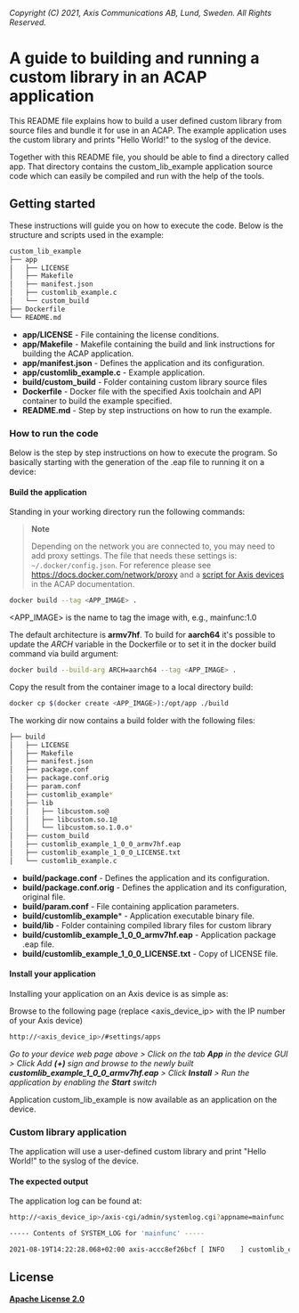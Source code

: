 *Copyright (C) 2021, Axis Communications AB, Lund, Sweden. All Rights Reserved.*

# A guide to building and running a custom library in an ACAP application

This README file explains how to build a user defined custom library from source files and bundle it for use in an ACAP. The example application uses the custom library and prints "Hello World!" to the syslog of the device.

Together with this README file, you should be able to find a directory called app. That directory contains the custom_lib_example application source code which can easily
be compiled and run with the help of the tools.

## Getting started

These instructions will guide you on how to execute the code. Below is the structure and scripts used in the example:

```sh
custom_lib_example
├── app
│   ├── LICENSE
│   ├── Makefile
│   ├── manifest.json
│   ├── customlib_example.c
│   └── custom_build
├── Dockerfile
└── README.md
```

- **app/LICENSE**             - File containing the license conditions.
- **app/Makefile**            - Makefile containing the build and link instructions for building the ACAP application.
- **app/manifest.json**       - Defines the application and its configuration.
- **app/customlib_example.c** - Example application.
- **build/custom_build**      - Folder containing custom library source files
- **Dockerfile**              - Docker file with the specified Axis toolchain and API container to build the example specified.
- **README.md**               - Step by step instructions on how to run the example.

### How to run the code

Below is the step by step instructions on how to execute the program. So basically starting with the generation of the .eap file to running it on a device:

#### Build the application

Standing in your working directory run the following commands:

> **Note**
>
> Depending on the network you are connected to, you may need to add proxy settings.
> The file that needs these settings is: `~/.docker/config.json`. For reference please see
> https://docs.docker.com/network/proxy and a
> [script for Axis devices](https://axiscommunications.github.io/acap-documentation/docs/develop/build-install-run.html#configure-network-proxy-settings) in the ACAP documentation.

```sh
docker build --tag <APP_IMAGE> .
```

<APP_IMAGE> is the name to tag the image with, e.g., mainfunc:1.0

The default architecture is **armv7hf**. To build for **aarch64** it's possible to
update the *ARCH* variable in the Dockerfile or to set it in the docker build
command via build argument:

```sh
docker build --build-arg ARCH=aarch64 --tag <APP_IMAGE> .
```

Copy the result from the container image to a local directory build:

```sh
docker cp $(docker create <APP_IMAGE>):/opt/app ./build
```

The working dir now contains a build folder with the following files:

```sh
├── build
│   ├── LICENSE
│   ├── Makefile
│   ├── manifest.json
│   ├── package.conf
│   ├── package.conf.orig
│   ├── param.conf
│   ├── customlib_example*
│   ├── lib
│   │   ├── libcustom.so@
│   │   ├── libcustom.so.1@
│   │   └── libcustom.so.1.0.o*
│   ├── custom_build
│   ├── customlib_example_1_0_0_armv7hf.eap
│   ├── customlib_example_1_0_0_LICENSE.txt
│   └── customlib_example.c

```

- **build/package.conf** - Defines the application and its configuration.
- **build/package.conf.orig** - Defines the application and its configuration, original file.
- **build/param.conf** - File containing application parameters.
- **build/customlib_example*** - Application executable binary file.
- **build/lib** - Folder containing compiled library files for custom library
- **build/customlib_example_1_0_0_armv7hf.eap** - Application package .eap file.
- **build/customlib_example_1_0_0_LICENSE.txt** - Copy of LICENSE file.

#### Install your application

Installing your application on an Axis device is as simple as:

Browse to the following page (replace <axis_device_ip> with the IP number of your Axis device)

```sh
http://<axis_device_ip>/#settings/apps
```

*Go to your device web page above > Click on the tab **App** in the device GUI > Click Add **(+)** sign and browse to
the newly built **customlib_example_1_0_0_armv7hf.eap** > Click **Install** > Run the application by enabling the **Start** switch*

Application custom_lib_example is now available as an application on the device.

### Custom library application

The application will use a user-defined custom library and print "Hello World!" to the syslog of the device.

#### The expected output

The application log can be found at:

```sh
http://<axis_device_ip>/axis-cgi/admin/systemlog.cgi?appname=mainfunc
```

```sh
----- Contents of SYSTEM_LOG for 'mainfunc' -----

2021-08-19T14:22:28.068+02:00 axis-accc8ef26bcf [ INFO    ] customlib_example[32561]: Hello World!

```

## License

**[Apache License 2.0](../../LICENSE)**
